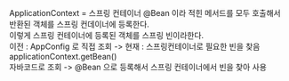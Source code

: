 ApplicationContext = 스프링 컨테이너
@Bean 이라 적힌 메서드를 모두 호출해서 반환된 객체를 스프링 컨데이너에 등록한다.   
이렇게 스프링 컨테이너에 등록된 객체를 스프링 빈이라한다.  
이전 : AppConfig 로 직접 조회 -> 현재 : 스프링컨테이너로 필요한 빈을 찾음 applicationContext.getBean()  
자바코드로 조회 -> @Bean 으로 등록해서 스프링 컨테이너에서 빈을 찾아 사용